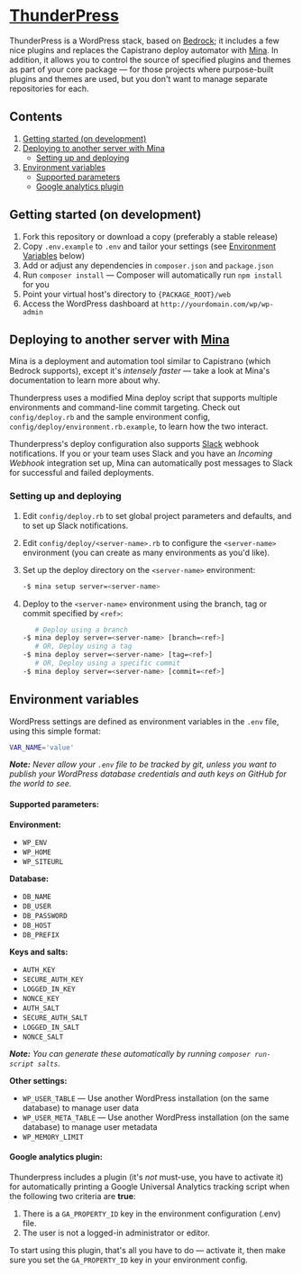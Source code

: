 # [ThunderPress](https://github.com/asmbs/thunderpress)

ThunderPress is a WordPress stack, based on [Bedrock][bedrock]; it includes a few nice plugins and replaces the Capistrano deploy automator with [Mina][mina]. In addition, it allows you to control the source of specified plugins and themes as part of your core package — for those projects where purpose-built plugins and themes are used, but you don't want to manage separate repositories for each.

[bedrock]:    https://github.com/roots/bedrock
[mina]:       http://nadarei.co/mina
[changelog]:  changelog.md

## Contents

1.  [Getting started (on development)](#getting-started-on-development)
2.  [Deploying to another server with Mina](#deploying-to-another-server-with-mina)
    -   [Setting up and deploying](#setting-up-and-deploying)
3.  [Environment variables](#environment-variables)
    -   [Supported parameters](#supported-parameters)
    -   [Google analytics plugin](#google-analytics-plugin)

## Getting started (on development)

1.  Fork this repository or download a copy (preferably a stable release)
2.  Copy `.env.example` to `.env` and tailor your settings (see [Environment Variables](#environment-variables) below)
3.  Add or adjust any dependencies in `composer.json` and `package.json`
3.  Run `composer install` — Composer will automatically run `npm install` for you
4.  Point your virtual host's directory to `{PACKAGE_ROOT}/web`
5.  Access the WordPress dashboard at `http://yourdomain.com/wp/wp-admin`

## Deploying to another server with [Mina][mina]

Mina is a deployment and automation tool similar to Capistrano (which Bedrock supports), except it's _intensely faster_ — take a look at Mina's documentation to learn more about why.

Thunderpress uses a modified Mina deploy script that supports multiple environments and command-line commit targeting. Check out `config/deploy.rb` and the sample environment config, `config/deploy/environment.rb.example`, to learn how the two interact.

Thunderpress's deploy configuration also supports [Slack][slack] webhook notifications. If you or your team uses Slack and you have an _Incoming Webhook_ integration set up, Mina can automatically post messages to Slack for successful and failed deployments.

### Setting up and deploying

1.  Edit `config/deploy.rb` to set global project parameters and defaults, and to set up Slack notifications.

2.  Edit `config/deploy/<server-name>.rb` to configure the `<server-name>` environment (you can create as many environments as you'd like).

2.  Set up the deploy directory on the `<server-name>` environment:

    ```sh
    -$ mina setup server=<server-name>
    ```

3.  Deploy to the `<server-name>` environment using the branch, tag or commit specified by `<ref>`:
    
    ```sh
       # Deploy using a branch
    -$ mina deploy server=<server-name> [branch=<ref>]
       # OR, Deploy using a tag
    -$ mina deploy server=<server-name> [tag=<ref>]
       # OR, Deploy using a specific commit
    -$ mina deploy server=<server-name> [commit=<ref>]
    ```

[slack]: https://slack.com

## Environment variables

WordPress settings are defined as environment variables in the `.env` file, using this simple format:

```sh
VAR_NAME='value'
```

_**Note:** Never allow your `.env` file to be tracked by git, unless you want to publish your WordPress database credentials and auth keys on GitHub for the world to see._

#### Supported parameters:

**Environment:**

-   `WP_ENV`
-   `WP_HOME`
-   `WP_SITEURL`

**Database:**

-   `DB_NAME`
-   `DB_USER`
-   `DB_PASSWORD`
-   `DB_HOST`
-   `DB_PREFIX`

**Keys and salts:**

-   `AUTH_KEY`
-   `SECURE_AUTH_KEY`
-   `LOGGED_IN_KEY`
-   `NONCE_KEY`
-   `AUTH_SALT`
-   `SECURE_AUTH_SALT`
-   `LOGGED_IN_SALT`
-   `NONCE_SALT`

_**Note:** You can generate these automatically by running `composer run-script salts`._

**Other settings:**

-   `WP_USER_TABLE` — Use another WordPress installation (on the same database) to manage user data
-   `WP_USER_META_TABLE` — Use another WordPress installation (on the same database) to manage user metadata
-   `WP_MEMORY_LIMIT`

#### Google analytics plugin:

Thunderpress includes a plugin (it's _not_ must-use, you have to activate it) for automatically printing a Google Universal
Analytics tracking script when the following two criteria are **true**:

1.  There is a `GA_PROPERTY_ID` key in the environment configuration (.env) file.
2.  The user is not a logged-in administrator or editor.

To start using this plugin, that's all you have to do — activate it, then make sure you set the `GA_PROPERTY_ID` key in your
environment config.


[phpdotenv]: https://github.com/vlucas/phpdotenv

